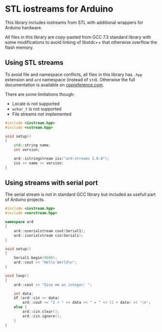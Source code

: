 # STL iostreams for Arduino

This library includes iostreams from STL with additional wrappers for Arduino hardware.

All files in this library are copy-pasted from GCC 7.3 standard library with some modifications to avoid linking of libstdc++ that otherwise overflow the flash memory.

## Using STL streams

To avoid file and namespace conflicts, all files in this library has `.hpp` extension and `ard` namespace (instead of `std`). Otherwise the full documentation is available on [cppreference.com](https://en.cppreference.com/w/cpp/io).

There are some limitations though:

* Locale is not supported
* `wchar_t` is not supported
* File streams not implemented

```c++
#include <iostream.hpp>
#include <sstream.hpp>

void setup()
{
    std::string name;
    int version;

    ard::istringstream iss("ard-streams 1.0.0");
    iss >> name >> version;
}

```

## Using streams with serial port

The serial stream is not in standard GCC library but included as usefull part of Arduino projects.

```c++
#include <iostream.hpp>
#include <serstream.hpp>

namespace ard
{
    ard::oserialstream cout(Serial1);
    ard::iserialstream cin(Serial1);
}

void setup()
{
    Serial1.begin(9600);
    ard::cout << "Hello World\n";
}

void loop()
{
    ard::cout << "Give me an integer: ";

    int data;
    if (ard::cin >> data)
        ard::cout << "2 + " << data << " = " << (2 + data) << '\n';
    else {
        ard::cin.clear();
        ard::cin.ignore();
    }
}

```

